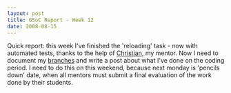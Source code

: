 ```yaml
---
layout: post
title: GSoC Report - Week 12
date: 2008-08-15
---
```


Quick report: this week I've finished the 'reloading' task - now with automated tests, thanks to the help of <a title="gocept.com" href="http://gocept.com">Christian</a>, my mentor. Now I need to document my <a title="gocept.zeoraid branches" href="http://svn.zope.org/gocept.zeoraid/branches/">branches</a> and write a post about what I've done on the coding period. I need to do this on this weekend, because next monday is 'pencils down' date, when all mentors must submit a final evaluation of the work done by their students.

